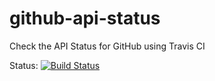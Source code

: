 # github-api-status

Check the API Status for GitHub using Travis CI

Status: [![Build Status](https://travis-ci.org/colossus9/github-api-status.svg?branch=master)](https://travis-ci.org/colossus9/github-api-status)
